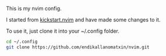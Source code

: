 This is my nvim config.

I started from [kickstart.nvim](https://github.com/nvim-lua/kickstart.nvim) and have made some changes to it.

To use it, just clone it into your ~/.config folder.

```bash
cd ~/.config
git clone https://github.com/endikallanomatxin/nvim.git
```

